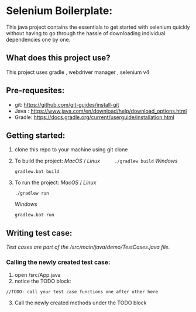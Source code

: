 # Selenium Boilerplate:

This java project contains the essentials to get started with selenium quickly without having to go through the hassle of downloading individual dependencies one by one.

## What does this project use?

This project uses gradle , webdriver manager , selenium v4

## Pre-requesites:

- git: https://github.com/git-guides/install-git
- Java : https://www.java.com/en/download/help/download_options.html
- Gradle: https://docs.gradle.org/current/userguide/installation.html

## Getting started:

1.  clone this repo to your machine using git clone
2.  To build the project:
    _MacOS_ / _Linux_
    `      ./gradlew build
     `
    _Windows_

    ```
    gradlew.bat build
    ```

3.  To run the project:
    _MacOS_ / _Linux_
    ```
    ./gradlew run
    ```
    _Windows_
    ```
    gradlew.bat run
    ```

## Writing test case:

_Test cases are part of the /src/main/java/demo/TestCases.java file._

### Calling the newly created test case:

1.  open /src/App.java
2.  notice the TODO block:

```
//TODO: call your test case functions one after other here
```

3.  Call the newly created methods under the TODO block
